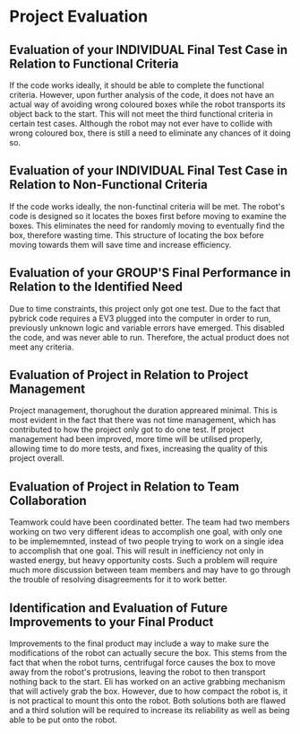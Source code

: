 # Project Evaluation
## Evaluation of your INDIVIDUAL Final Test Case in Relation to Functional Criteria
If the code works ideally, it should be able to complete the functional criteria. However, upon further analysis of the code, it does not have an actual way of avoiding wrong coloured boxes while the robot transports its object back to the start. This will not meet the third functional criteria in certain test cases. Although the robot may not ever have to collide with wrong coloured box, there is still a need to eliminate any chances of it doing so. 


## Evaluation of your INDIVIDUAL Final Test Case in Relation to Non-Functional Criteria
If the code works ideally, the non-functinal criteria will be met. The robot's code is designed so it locates the boxes first before moving to examine the boxes. This eliminates the need for randomly moving to eventually find the box, therefore wasting time. This structure of locating the box before moving towards them will save time and increase efficiency. 

## Evaluation of your GROUP'S Final Performance in Relation to the Identified Need
Due to time constraints, this project only got one test. Due to the fact that pybrick code requires a EV3 plugged into the computer in order to run, previously unknown logic and variable errors have emerged. This disabled the code, and was never able to run. Therefore, the actual product does not meet any criteria.  


## Evaluation of Project in Relation to Project Management
Project management, thorughout the duration appreared minimal. This is most evident in the fact that there was not time management, which has contributed to how the project only got to do one test. If project management had been improved, more time will be utilised properly, allowing time to do more tests, and fixes, increasing the quality of this project overall. 


## Evaluation of Project in Relation to Team Collaboration
Teamwork could have been coordinated better. The team had two members working on two very different ideas to accomplish one goal, with only one to be implememnted, instead of two people trying to work on a single idea to accomplish that one goal. This will result in inefficiency not only in wasted energy, but heavy opportunity costs. Such a problem will require much more discussion between team members and may have to go through the trouble of resolving disagreements for it to work better. 


## Identification and Evaluation of Future Improvements to your Final Product
Improvements to the final product may include a way to make sure the modifications of the robot can actually secure the box. This stems from the fact that when the robot turns, centrifugal force causes the box to move away from the robot's protrusions, leaving the robot to then transport nothing back to the start. Eli has worked on an active grabbing mechanism that will actively grab the box. However, due to how compact the robot is, it is not practical to mount this onto the robot. Both solutions both are flawed and a third solution will be required to increase its reliability as well as being able to be put onto the robot. 

